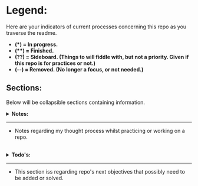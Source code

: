 # Legend:

Here are your indicators of current processes concerning this repo as you traverse the readme.

- __(*) = In progress.__
- __(**) = Finished.__
- __(??) = Sideboard. (Things to will fiddle with, but not a priority. Given if this repo is for practices or not.)__
- __(--) = Removed. (No longer a focus, or not needed.)__

## Sections:

Below will be collapsible sections containing information.

<details>
<summary><strong>Notes:</strong></summary>

- Aug 3rd. ~~Logic created to check for h4's in figure element, need to create and adjuts clicks accordingly to number of clicks per photo.~~ (**)

- August 8th. After juggling work and many attempts, I finally created a future proof code so far that if __ANY__ new additions of images are added for click targets with the same class, all data is generated automatically for the images. (Honestly, looking back I could have done things in a much simpler fashion updating one code at a time with methods that are less complicated.) Either way, I prefer to know that my data is streaming rather than requiring rewritten syntax.

- August 11th. Considered done now. Connected the list with the elements. By no means is the code actually pretty as it can be right now. The main goal was to just attempt to build with small tasks, then attempt to scale to other needs. Now I will be looking at how I can revise and organize a blueprint for rebuilding. (Though I have not abandon this repo for some experiments yet.)

- August 12th. Changed and moved the previous index.html file to HTML folder. Renamed to version 1 as well. Part of me doing this is to compare how well I was able to adapt on spot. Honestly its better knowing Javascript writing vanilla DOM manipulation compared to using Jquery. Well, I added a new TODO.

- Augusst 16th. Practice a bit of writing organizing code. Definitely a helpful way to make sure you can debug easier. So far everything is coming together. The solutions are currently temporary, at least for the working ones added anyhow. 
</details>

---

- Notes regarding my thought process whilst practicing or working on a repo.
<br>

<details>
<summary><strong>Todo's:</strong></summary>

- ~~The code in update and howMany methods currently is a core piece for the automatic data stream. There is a slight problem I will need to look at. The `next()` function call is what limits the ability for code and future images. Will probably have too find a way to stream that based on number of images as well.~~ (**)
###### ~~Update:~~ 
~~Just took a look with the temporary duplicate of the HTML elements, and yes the `next()` needs to be adjusted / streamlined.~~ (--)

- So right now I should be considered done meeting the requirements and all. However, I plan on using this challenge to test out immutable Javascript. (??)

###### Update: 
I will go ahead and put ~~aside writing immutable JS for now~~. 

- ~~Aside from practice, and my odd sense of starting code off in ES6 classes by default lately, lets rewrite this funcionality in a __clean-er__ fashion. Then we will move from there.~~ (**)
</details>

--- 

- This section iss regarding repo's next objectives that possibly need to be added or solved.